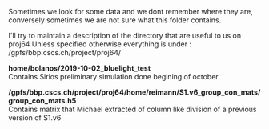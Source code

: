 Sometimes we look for some data and we dont remember where they are, conversely sometimes we are not sure what this folder contains.

I'll try to maintain a description of the directory that are useful to us on proj64
Unless specified otherwise everything is under :
/gpfs/bbp.cscs.ch/project/proj64/



**home/bolanos/2019-10-02_bluelight_test**  
Contains Sirios preliminary simulation done begining of october

**/gpfs/bbp.cscs.ch/project/proj64/home/reimann/S1.v6_group_con_mats/group_con_mats.h5**  
Contains matrix that Michael extracted of column like division of a previous version of S1.v6
